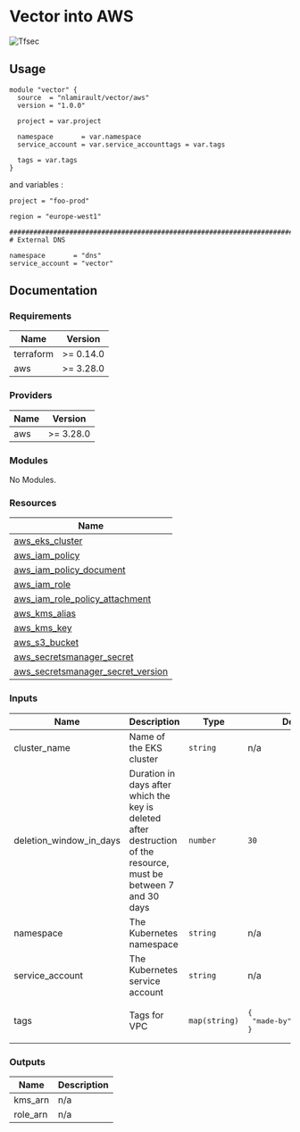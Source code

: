 # Vector into AWS

![Tfsec](https://github.com/nlamirault/terraform-aws-vector/workflows/Tfsec/badge.svg)

## Usage

```hcl
module "vector" {
  source  = "nlamirault/vector/aws"
  version = "1.0.0"

  project = var.project

  namespace       = var.namespace
  service_account = var.service_accounttags = var.tags

  tags = var.tags
}
```

and variables :

```hcl
project = "foo-prod"

region = "europe-west1"

##############################################################################
# External DNS

namespace       = "dns"
service_account = "vector"
```

## Documentation

### Requirements

| Name | Version |
|------|---------|
| terraform | >= 0.14.0 |
| aws | >= 3.28.0 |

### Providers

| Name | Version |
|------|---------|
| aws | >= 3.28.0 |

### Modules

No Modules.

### Resources

| Name |
|------|
| [aws_eks_cluster](https://registry.terraform.io/providers/hashicorp/aws/3.28.0/docs/data-sources/eks_cluster) |
| [aws_iam_policy](https://registry.terraform.io/providers/hashicorp/aws/3.28.0/docs/resources/iam_policy) |
| [aws_iam_policy_document](https://registry.terraform.io/providers/hashicorp/aws/3.28.0/docs/data-sources/iam_policy_document) |
| [aws_iam_role](https://registry.terraform.io/providers/hashicorp/aws/3.28.0/docs/resources/iam_role) |
| [aws_iam_role_policy_attachment](https://registry.terraform.io/providers/hashicorp/aws/3.28.0/docs/resources/iam_role_policy_attachment) |
| [aws_kms_alias](https://registry.terraform.io/providers/hashicorp/aws/3.28.0/docs/resources/kms_alias) |
| [aws_kms_key](https://registry.terraform.io/providers/hashicorp/aws/3.28.0/docs/resources/kms_key) |
| [aws_s3_bucket](https://registry.terraform.io/providers/hashicorp/aws/3.28.0/docs/resources/s3_bucket) |
| [aws_secretsmanager_secret](https://registry.terraform.io/providers/hashicorp/aws/3.28.0/docs/data-sources/secretsmanager_secret) |
| [aws_secretsmanager_secret_version](https://registry.terraform.io/providers/hashicorp/aws/3.28.0/docs/data-sources/secretsmanager_secret_version) |

### Inputs

| Name | Description | Type | Default | Required |
|------|-------------|------|---------|:--------:|
| cluster\_name | Name of the EKS cluster | `string` | n/a | yes |
| deletion\_window\_in\_days | Duration in days after which the key is deleted after destruction of the resource, must be between 7 and 30 days | `number` | `30` | no |
| namespace | The Kubernetes namespace | `string` | n/a | yes |
| service\_account | The Kubernetes service account | `string` | n/a | yes |
| tags | Tags for VPC | `map(string)` | <pre>{<br>  "made-by": "terraform"<br>}</pre> | no |

### Outputs

| Name | Description |
|------|-------------|
| kms\_arn | n/a |
| role\_arn | n/a |
